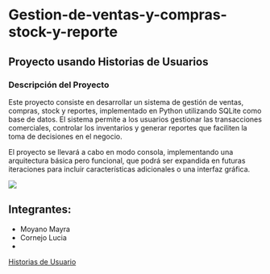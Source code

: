 <h1>Gestion-de-ventas-y-compras-stock-y-reporte</h1> 

<h2>Proyecto usando Historias de Usuarios</h2>
<section>
  <h3>Descripción del Proyecto</h3>
<p>Este proyecto consiste en desarrollar un sistema de gestión de ventas, compras, stock y reportes, implementado en Python utilizando SQLite como base de datos. El sistema permite a los usuarios gestionar las transacciones comerciales, controlar los inventarios y generar reportes que faciliten la toma de decisiones en el negocio.

El proyecto se llevará a cabo en modo consola, implementando una arquitectura básica pero funcional, que podrá ser expandida en futuras iteraciones para incluir características adicionales o una interfaz gráfica.</p>
</section>

<section>
  <img src="https://www.ceupe.com.ve/images/easyblog_articles/230/ges_proyec.png">
</section>

<h2>Integrantes: </h2>
<ul>
  <li>Moyano Mayra</li>
  <li>Cornejo Lucia</li>
  <li></li>
</ul>

<a target="_blank" href="https://chatgpt.com/share/66ed98e8-3624-8000-980e-a4a7b2100de9">Historias de Usuario</a>
